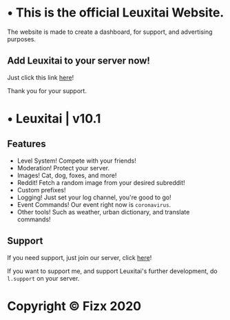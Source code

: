 # • This is the official Leuxitai Website.
The website is made to create a dashboard, for support,
and advertising purposes.

## Add Leuxitai to your server now!

Just click this link [here](https://tinyurl.com/leuxitai)!

Thank you for your support.

# • Leuxitai | v10.1
## Features
- Level System! Compete with your friends!
- Moderation! Protect your server.
- Images! Cat, dog, foxes, and more!
- Reddit! Fetch a random image from your desired subreddit!
- Custom prefixes!
- Logging! Just set your log channel, you're good to go!
- Event Commands! Our event right now is `coronavirus`.
- Other tools! Such as weather, urban dictionary, and translate commands!

## Support

If you need support, just join our server, click [here](https://discord.gg/4VXEXWP)!

If you want to support me, and support Leuxitai's further development, do `l.support`
on your server.

# Copyright © Fizx 2020